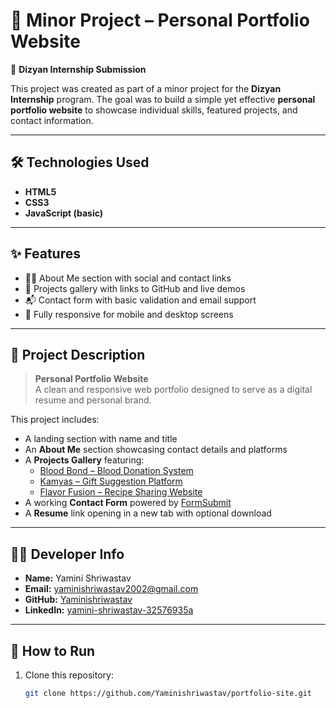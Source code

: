 # 💼 Minor Project – Personal Portfolio Website  
🚀 **Dizyan Internship Submission**

This project was created as part of a minor project for the **Dizyan Internship** program. The goal was to build a simple yet effective **personal portfolio website** to showcase individual skills, featured projects, and contact information.

---

## 🛠️ Technologies Used

- **HTML5**
- **CSS3**
- **JavaScript (basic)**

---

## ✨ Features

- 🧑‍💻 About Me section with social and contact links  
- 📁 Projects gallery with links to GitHub and live demos  
- 📬 Contact form with basic validation and email support  
- 📱 Fully responsive for mobile and desktop screens  

---

## 📂 Project Description

> **Personal Portfolio Website**  
> A clean and responsive web portfolio designed to serve as a digital resume and personal brand.

This project includes:
- A landing section with name and title  
- An **About Me** section showcasing contact details and platforms  
- A **Projects Gallery** featuring:
  - [Blood Bond – Blood Donation System](https://github.com/Yaminishriwastav/Blood-Bond-)
  - [Kamyas – Gift Suggestion Platform](https://yaminishriwastav.github.io/kamyas-giftsuggestion-/)
  - [Flavor Fusion – Recipe Sharing Website](https://yaminishriwastav.github.io/Flavor-Fusion/)
- A working **Contact Form** powered by [FormSubmit](https://formsubmit.co)  
- A **Resume** link opening in a new tab with optional download  

---

## 👨‍💻 Developer Info

- **Name:** Yamini Shriwastav  
- **Email:** yaminishriwastav2002@gmail.com  
- **GitHub:** [Yaminishriwastav](https://github.com/Yaminishriwastav)  
- **LinkedIn:** [yamini-shriwastav-32576935a](https://www.linkedin.com/in/yamini-shriwastav-32576935a)

---

## 📁 How to Run

1. Clone this repository:
   ```bash
   git clone https://github.com/Yaminishriwastav/portfolio-site.git
